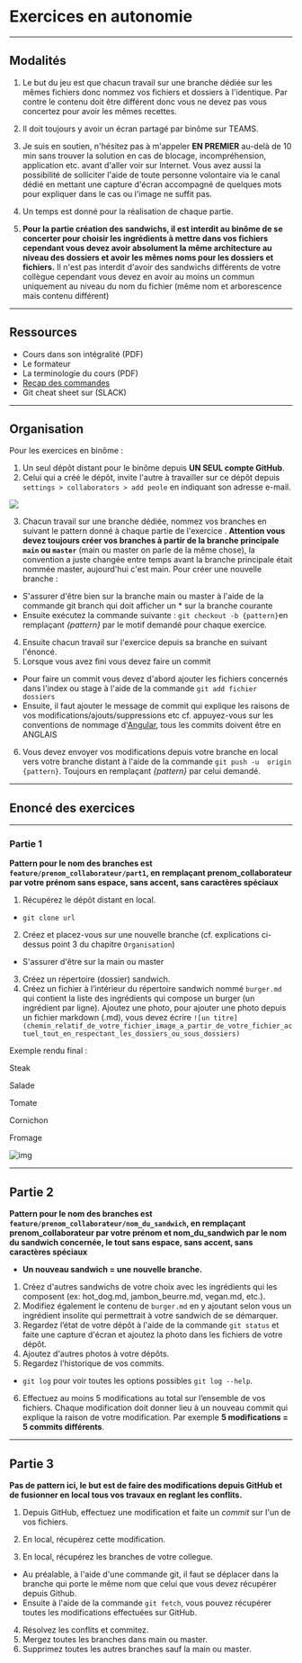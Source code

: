 # Exercices en autonomie

---

## Modalités

1. Le but du jeu est que chacun travail sur une branche dédiée sur les mêmes fichiers donc nommez vos fichiers et dossiers à l'identique. Par contre le contenu doit être différent donc vous ne devez pas vous concertez pour avoir les mêmes recettes.

2. Il doit toujours y avoir un écran partagé par binôme sur TEAMS.
3. Je suis en soutien, n'hésitez pas à m'appeler **EN PREMIER** au-delà de 10 min sans trouver la solution en cas de blocage, incompréhension, application etc. avant d'aller voir sur Internet.
Vous avez aussi la possibilité de solliciter l'aide de toute personne volontaire via le canal dédié en mettant une capture d'écran accompagné de quelques mots pour expliquer dans le cas ou l'image ne suffit pas.

4. Un temps est donné pour la réalisation de chaque partie.

5. **Pour la partie création des sandwichs, il est interdit au binôme de se concerter pour choisir les ingrédients à mettre dans vos fichiers cependant vous devez avoir absolument la même architecture au niveau des dossiers et avoir les mêmes noms pour les dossiers et fichiers.** Il n'est pas interdit d'avoir des sandwichs différents de votre collègue cependant vous devez en avoir au moins un commun uniquement au niveau du nom du fichier (même nom et arborescence mais contenu différent)

---

## Ressources

- Cours dans son intégralité (PDF)
- Le formateur
- La terminologie du cours (PDF)
- [Recap des commandes](../README.md)
- Git cheat sheet sur (SLACK)

---

## Organisation

Pour les exercices en binôme :

1. Un seul dépôt distant pour le binôme depuis **UN SEUL compte GitHub**.
2. Celui qui a créé le dépôt, invite l'autre à travailler sur ce dépôt depuis `settings > collaborators > add peole` en indiquant son adresse e-mail.

![](../3-tp/img/jpg/access.jpg)

3. Chacun travail sur une branche dédiée, nommez vos branches en suivant le pattern donné à chaque partie de l'exercice .
**Attention vous devez toujours créer vos branches à partir de la branche principale `main` ou `master`** (main ou master on parle de la même chose), la convention a juste changée entre temps avant la branche principale était nommée master, aujourd'hui c'est main.
Pour créer une nouvelle branche :
- S'assurer d'être bien sur la branche main ou master à l'aide de la commande git branch qui doit afficher un * sur la branche courante
- Ensuite exécutez la commande suivante : `git checkout -b {pattern}`en remplaçant *{pattern}* par le motif demandé pour chaque exercice.
4. Ensuite chacun travail sur l'exercice depuis sa branche en suivant l'énoncé.
5. Lorsque vous avez fini vous devez faire un commit
- Pour faire un commit vous devez d'abord ajouter les fichiers concernés dans l'index ou stage à l'aide de la commande `git add fichier dossiers`
- Ensuite, il faut ajouter le message de commit qui explique les raisons de vos modifications/ajouts/suppressions etc cf. appuyez-vous sur les conventions de nommage d'[Angular](https://github.com/angular/angular/blob/22b96b9/CONTRIBUTING.md#-commit-message-guidelines), tous les commits doivent être en ANGLAIS
6. Vous devez envoyer vos modifications depuis votre branche en local vers votre branche distant à l'aide de la commande `git push -u  origin {pattern}`. Toujours en remplaçant *{pattern}* par celui demandé.

---

## Enoncé des exercices

---

### Partie 1

**Pattern pour le nom des branches est `feature/prenom_collaborateur/part1`, en remplaçant prenom_collaborateur par votre prénom sans espace, sans accent, sans caractères spéciaux**

1. Récupérez le dépôt distant en local.
- `git clone url`
2. Créez et placez-vous sur une nouvelle branche (cf. explications ci-dessus point 3 du chapitre `Organisation`)
- S'assurer d'être sur la main ou master 
3. Créez un répertoire (dossier) sandwich. 
4. Créez un fichier à l’intérieur du répertoire sandwich nommé `burger.md` qui contient la liste des ingrédients qui compose un burger (un ingrédient par ligne).
Ajoutez une photo, pour ajouter une photo depuis un fichier markdown (.md), vous devez écrire `![un titre](chemin_relatif_de_votre_fichier_image_a_partir_de_votre_fichier_actuel_tout_en_respectant_les_dossiers_ou_sous_dossiers)`

Exemple rendu final : 

Steak

Salade

Tomate

Cornichon

Fromage

![img](https://www.vegetalsquare.fr/1017-large_default/fish-filets-26kg-moving-mountains.jpg)

---

## Partie 2

**Pattern pour le nom des branches est `feature/prenom_collaborateur/nom_du_sandwich`, en remplaçant prenom_collaborateur par votre prénom et nom_du_sandwich par le nom du sandwich concernée, le tout sans espace, sans accent, sans caractères spéciaux**

- **Un nouveau sandwich = une nouvelle branche.**
1. Créez d'autres sandwichs de votre choix avec les ingrédients qui les composent (ex: hot_dog.md, jambon_beurre.md, vegan.md, etc.).
2. Modifiez également le contenu de `burger.md` en y ajoutant selon vous un ingrédient insolite qui permettrait à votre sandwich de se démarquer.
3. Regardez l’état de votre dépôt à l'aide de la commande `git status` et faite une capture d'écran et ajoutez la photo dans les fichiers de votre dépôt.
4. Ajoutez d'autres photos à votre dépôts.
5. Regardez l’historique de vos commits.
- `git log` pour voir toutes les options possibles `git log --help`.
6. Effectuez au moins 5 modifications au total sur l’ensemble de vos fichiers.
Chaque modification doit donner lieu à un nouveau commit qui explique la raison de votre modification. Par exemple **5 modifications = 5 commits différents**.

---

## Partie 3

**Pas de pattern ici, le but est de faire des modifications depuis GitHub et de fusionner en local tous vos travaux en reglant les conflits.**
1. Depuis GitHub, effectuez une modification et faite un *commit* sur l'un de vos fichiers.

2. En local, récupérez cette modification.

3. En local, récupérez les branches de votre collegue.
- Au préalable, à l'aide d'une commande git, il faut se déplacer dans la branche qui porte le même nom que celui que vous devez récupérer depuis Github.
- Ensuite à l'aide de la commande `git fetch`, vous pouvez récupérer toutes les modifications effectuées sur GitHub.

4. Résolvez les conflits et commitez.
5. Mergez toutes les branches dans main ou master.
6. Supprimez toutes les autres branches sauf la main ou master.
